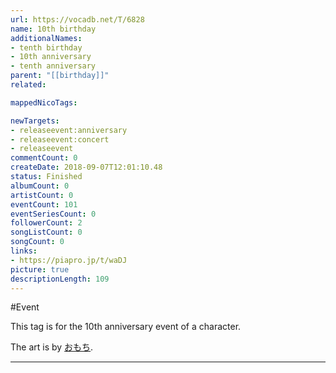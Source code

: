```yaml
---
url: https://vocadb.net/T/6828
name: 10th birthday
additionalNames: 
- tenth birthday
- 10th anniversary
- tenth anniversary
parent: "[[birthday]]"
related:

mappedNicoTags:

newTargets:
- releaseevent:anniversary
- releaseevent:concert
- releaseevent
commentCount: 0
createDate: 2018-09-07T12:01:10.48
status: Finished
albumCount: 0
artistCount: 0
eventCount: 101
eventSeriesCount: 0
followerCount: 2
songListCount: 0
songCount: 0
links: 
- https://piapro.jp/t/waDJ
picture: true
descriptionLength: 109
---
```


#Event

This tag is for the 10th anniversary event of a character.

The art is by [おもち](https://piapro.jp/k47103kay).

---

